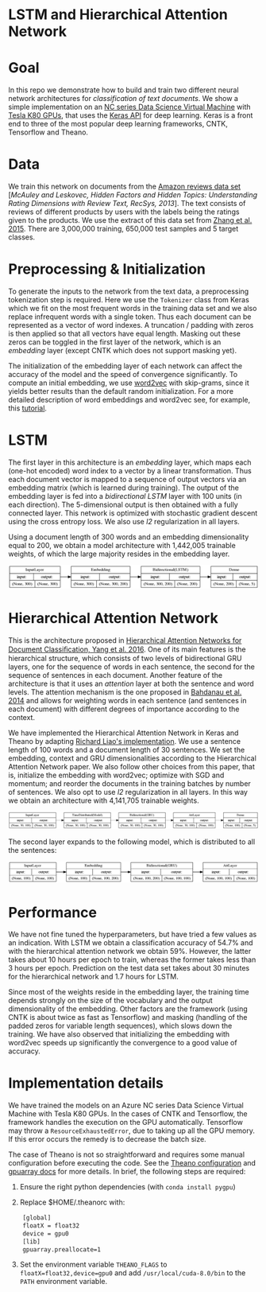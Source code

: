 # LSTM and Hierarchical Attention Network

# Goal

In this repo we demonstrate how to build and train two different neural network architectures for *classification of text documents*. We show a simple implementation on an [NC series Data Science Virtual Machine](https://docs.microsoft.com/en-us/azure/virtual-machines/windows/sizes-gpu) with [Tesla K80 GPUs](http://www.nvidia.com/object/tesla-k80.html), that uses the [Keras API](https://keras.io) for deep learning. Keras is a front end to three of the most popular deep learning frameworks, CNTK, Tensorflow and Theano. 

# Data 

We train this network on documents from the [Amazon reviews data set](https://snap.stanford.edu/data/web-Amazon.html) [*McAuley and Leskovec, Hidden Factors and Hidden Topics: Understanding Rating Dimensions with Review Text, RecSys, 2013*]. The text consists of reviews of different products by users with the labels being the ratings given to the products. We use the extract of this data set from [Zhang et al. 2015](https://papers.nips.cc/paper/5782-character-level-convolutional-networks-for-text-classification.pdf).
There are 3,000,000 training, 650,000 test samples and 5 target classes.

# Preprocessing & Initialization

To generate the inputs to the network from the text data, a preprocessing tokenization step is required. Here we use the `Tokenizer` class from Keras which we fit on the most frequent words in the training data set and we also replace infrequent words with a single token. Thus each document can be represented as a vector of word indexes. A truncation / padding with zeros is then applied so that all vectors have equal length. Masking out these zeros can be toggled in the first layer of the network, which is an *embedding* layer (except CNTK which does not support masking yet). 

The initialization of the embedding layer of each network can affect the accuracy of the model and the speed of convergence significantly. To compute an initial embedding, we use [word2vec](https://arxiv.org/pdf/1301.3781.pdf) with skip-grams, since it yields better results than the default random initialization. For a more detailed description of word embeddings and word2vec see, for example, this [tutorial](http://adventuresinmachinelearning.com/gensim-word2vec-tutorial/).


# LSTM 

The first layer in this architecture is an *embedding* layer, which maps each (one-hot encoded) word index to a vector by a linear transformation. Thus each document vector is mapped to a sequence of output vectors via an embedding matrix (which is learned during training). The output of the embedding layer is fed into a *bidirectional LSTM* layer with 100 units (in each direction). The 5-dimensional output is then obtained with a fully connected layer. This network is optimized with stochastic gradient descent using the cross entropy loss. We also use *l2* regularization in all layers.

Using a document length of 300 words and an embedding dimensionality equal to 200, we obtain a model architecture with 1,442,005 trainable weights, of which the large majority resides in the embedding layer.

![model](/images/lstm_model.png)


# Hierarchical Attention Network

This is the architecture proposed in 
[Hierarchical Attention Networks for Document Classiﬁcation, Yang et al. 2016](https://www.cs.cmu.edu/~diyiy/docs/naacl16.pdf). One of its main features is the hierarchical structure, which consists of two levels of bidirectional GRU layers, one for the sequence of words in each sentence, the second for the sequence of sentences in each document. Another feature of the architecture is that it uses an *attention* layer at both the sentence and word levels. The attention mechanism is the one proposed in [Bahdanau et al. 2014](https://arxiv.org/pdf/1409.0473.pdf) and allows for weighting words in each sentence (and sentences in each document) with different degrees of importance according to the context. 

We have implemented the Hierarchical Attention Network in Keras and Theano by adapting 
[Richard Liao's implementation](https://github.com/richliao/textClassifier/blob/master/textClassifierHATT.py).
We use a sentence length of 100 words and a document length of 30 sentences. We set the embedding, context and GRU dimensionalities according to the Hierarchical Attention Network paper. We also follow other choices from this paper, that is, initialize the embedding with word2vec; optimize with SGD and momentum; and reorder the documents in the training batches by number of sentences. We also opt to use *l2* regularization in all layers. In this way we obtain an architecture with 4,141,705 trainable weights.

![model](/images/hatt_model.png)

The second layer expands to the following model, which is distributed to all the sentences:

![sent_model](/images/hatt_model_sent.png)


# Performance

We have not fine tuned the hyperparameters, but have tried a few values as an indication. With LSTM we obtain a classification accuracy of 54.7% and with the hierarchical attention network we obtain 59%. However, the latter takes about 10 hours per epoch to train, whereas the former takes less than 3 hours per epoch. Prediction on the test data set takes about 30 minutes for the hierarchical network and 1.7 hours for LSTM.  

Since most of the weights reside in the embedding layer, the training time depends strongly on the size of the vocabulary and the output dimensionality of the embedding. Other factors are the framework (using CNTK is about twice as fast as Tensorflow) and masking (handling of the padded zeros for variable length sequences), which slows down the training. We have also observed that initializing the embedding with word2vec speeds up significantly the convergence to a good value of accuracy.   


# Implementation details

We have trained the models on an Azure NC series Data Science Virtual Machine with Tesla K80 GPUs. In the cases of CNTK and Tensorflow, the framework handles the execution on the GPU automatically. Tensorflow may throw a `ResourceExhaustedError`, due to taking up all the GPU memory. If this error occurs the remedy is to decrease the batch size.

The case of Theano is not so straightforward and requires some manual configuration before executing the code. See the [Theano configuration](http://deeplearning.net/software/theano_versions/0.9.X/library/config.html) and [gpuarray docs](https://github.com/Theano/Theano/wiki/Converting-to-the-new-gpu-back-end%28gpuarray%29) for more details. In brief, the following steps are required:
1. Ensure the right python dependencies (with `conda install pygpu`)

2. Replace $HOME/.theanorc with:
```
    [global]
    floatX = float32
    device = gpu0
    [lib]
    gpuarray.preallocate=1
```

3. Set the environment variable `THEANO_FLAGS` to `floatX=float32,device=gpu0` and add `/usr/local/cuda-8.0/bin` to the `PATH` environment variable.


